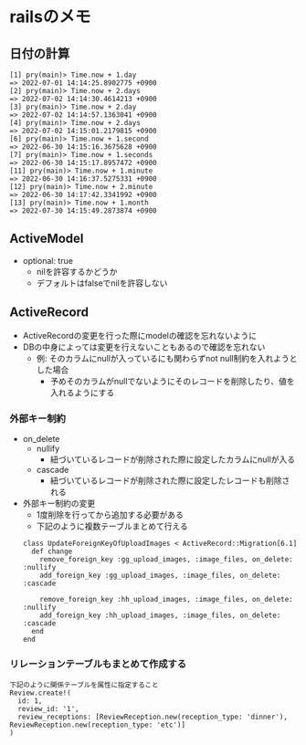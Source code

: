 # railsのメモ
## 日付の計算
```
[1] pry(main)> Time.now + 1.day
=> 2022-07-01 14:14:25.8902775 +0900
[2] pry(main)> Time.now + 2.days
=> 2022-07-02 14:14:30.4614213 +0900
[3] pry(main)> Time.now + 2.day
=> 2022-07-02 14:14:57.1363041 +0900
[4] pry(main)> Time.now + 2.days
=> 2022-07-02 14:15:01.2179815 +0900
[6] pry(main)> Time.now + 1.second
=> 2022-06-30 14:15:16.3675628 +0900
[7] pry(main)> Time.now + 1.seconds
=> 2022-06-30 14:15:17.8957472 +0900
[11] pry(main)> Time.now + 1.minute
=> 2022-06-30 14:16:37.5275331 +0900
[12] pry(main)> Time.now + 2.minute
=> 2022-06-30 14:17:42.3341992 +0900
[13] pry(main)> Time.now + 1.month
=> 2022-07-30 14:15:49.2873874 +0900
```

## ActiveModel
- optional: true
  - nilを許容するかどうか
  - デフォルトはfalseでnilを許容しない

## ActiveRecord
- ActiveRecordの変更を行った際にmodelの確認を忘れないように
- DBの中身によっては変更を行えないこともあるので確認を忘れない
  - 例: そのカラムにnullが入っているにも関わらずnot null制約を入れようとした場合
    - 予めそのカラムがnullでないようにそのレコードを削除したり、値を入れるようにする
### 外部キー制約
- on_delete
  - nullify
    - 紐づいているレコードが削除された際に設定したカラムにnullが入る
  - cascade
    - 紐づいているレコードが削除された際に設定したレコードも削除される
- 外部キー制約の変更
  - 1度削除を行ってから追加する必要がある
  - 下記のように複数テーブルまとめて行える
  ```
  class UpdateForeignKeyOfUploadImages < ActiveRecord::Migration[6.1]
    def change
      remove_foreign_key :gg_upload_images, :image_files, on_delete: :nullify
      add_foreign_key :gg_upload_images, :image_files, on_delete: :cascade

      remove_foreign_key :hh_upload_images, :image_files, on_delete: :nullify
      add_foreign_key :hh_upload_images, :image_files, on_delete: :cascade
    end
  end
  ```

### リレーションテーブルもまとめて作成する
```
下記のように関係テーブルを属性に指定すること
Review.create!(
  id: 1,
  review_id: '1',
  review_receptions: [ReviewReception.new(reception_type: 'dinner'), ReviewReception.new(reception_type: 'etc')]
)
```
